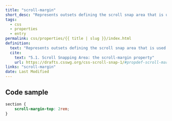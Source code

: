 ```yaml
---
title: "scroll-margin"
short_desc: "Represents outsets defining the scroll snap area that is used for snapping this box to the snapport."
tags:
  - css
  - properties
  - entry
permalink: css/properties/{{ title | slug }}/index.html
definition:
  text: "Represents outsets defining the scroll snap area that is used for snapping this box to the snapport."
  cite:
    text: "5.1. Scroll Snapping Area: the scroll-margin property"
    url: https://drafts.csswg.org/css-scroll-snap-1/#propdef-scroll-margin
links: "scroll-margin"
date: Last Modified
---
```


<h2 class="h3"><span>Code sample</span></h2>

```css
section {
	scroll-margin-top: 2rem;
}
```
